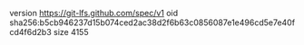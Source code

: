 version https://git-lfs.github.com/spec/v1
oid sha256:b5cb946237d15b074ced2ac38d2f6b63c0856087e1e496cd5e7e40fcd4f6d2b3
size 4155
